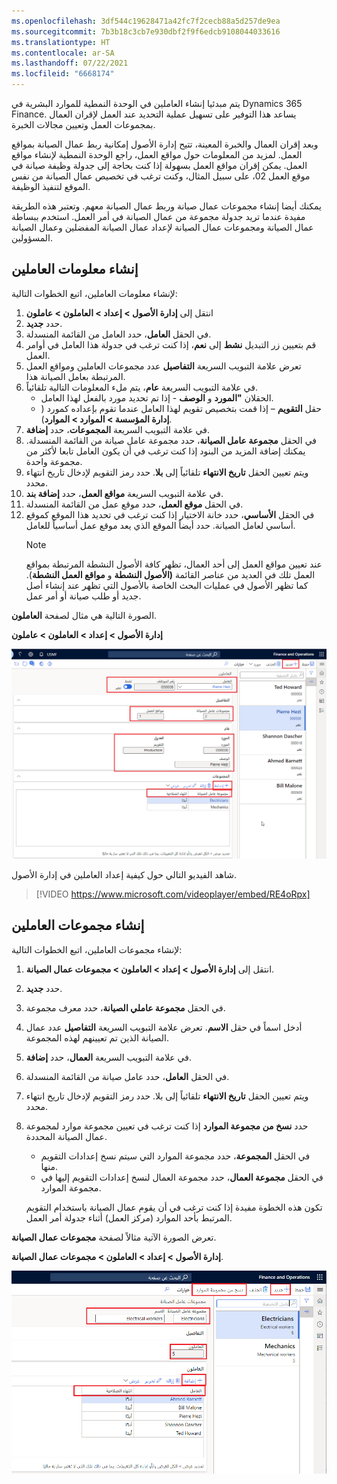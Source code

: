 ```yaml
---
ms.openlocfilehash: 3df544c19628471a42fc7f2cecb88a5d257de9ea
ms.sourcegitcommit: 7b3b18c3cb7e930dbf2f9f6edcb9108044033616
ms.translationtype: HT
ms.contentlocale: ar-SA
ms.lasthandoff: 07/22/2021
ms.locfileid: "6668174"
---
```

يتم مبدئيا إنشاء العاملين في الوحدة النمطية للموارد البشرية في Dynamics 365 Finance. يساعد هذا التوفير على تسهيل عملية التحديد عند العمل لإقران العمال بمجموعات العمل وتعيين مجالات الخبرة.

وبعد إقران العمال والخبرة المعينة، تتيح إدارة الأصول إمكانية ربط عمال الصيانة بمواقع العمل. لمزيد من المعلومات حول مواقع العمل، راجع الوحدة النمطية لإنشاء مواقع العمل. يمكن إقران مواقع العمل بسهولة إذا كنت بحاجة إلى جدولة وظيفة صيانة في موقع العمل 02، على سبيل المثال، وكنت ترغب في تخصيص عمال الصيانة من نفس الموقع لتنفيذ الوظيفة.

يمكنك أيضا إنشاء مجموعات عمال صيانة وربط عمال الصيانة معهم. وتعتبر هذه الطريقة مفيدة عندما تريد جدولة مجموعة من عمال الصيانة في أمر العمل. استخدم ببساطة عمال الصيانة ومجموعات عمال الصيانة لإعداد عمال الصيانة المفضلين وعمال الصيانة المسؤولين.

## <a name="create-workers"></a>إنشاء معلومات العاملين
لإنشاء معلومات العاملين، اتبع الخطوات التالية:

1.  انتقل إلى **إدارة الأصول > إعداد > العاملون > عاملون**
2.  حدد **جديد‏‎**.
3.  في الحقل **العامل**، حدد العامل من القائمة المنسدلة.
4.  قم بتعيين زر التبديل **نشط** إلى **نعم**، إذا كنت ترغب في جدولة هذا العامل في أوامر العمل.
5.  تعرض علامة التبويب السريعة **التفاصيل** عدد مجموعات العاملين ومواقع العمل المرتبطة بعامل الصيانة هذا.
6.  في علامة التبويب السريعة **عام**، يتم ملء المعلومات التالية تلقائياً. 
    - الحقلان **"المورد** و **الوصف** - إذا تم تحديد مورد بالفعل لهذا العامل. 
    - حقل **التقويم** – إذا قمت بتخصيص تقويم لهذا العامل عندما تقوم بإعداده كمورد ( **إدارة المؤسسة > الموارد > الموارد**).
7.  في علامة التبويب السريعة **المجموعات**، حدد **إضافة**.
8.  في الحقل **مجموعة عامل الصيانة**، حدد مجموعة عامل صيانة من القائمة المنسدلة. يمكنك إضافة المزيد من البنود إذا كنت ترغب في أن يكون العامل تابعا لأكثر من مجموعة واحدة.
9.  ويتم تعيين الحقل **تاريخ الانتهاء** تلقائياً إلى **بلا**. حدد رمز التقويم لإدخال تاريخ انتهاء محدد.
10. في علامة التبويب السريعة **مواقع العمل**، حدد **إضافة بند**.
11. في الحقل **موقع العمل**، حدد موقع عمل من القائمة المنسدلة.
12. في الحقل **الأساسي**، حدد خانة الاختيار إذا كنت ترغب في تحديد هذا الموقع كموقع أساسي لعامل الصيانة. حدد أيضاً الموقع الذي يعد موقع عمل أساسياً للعامل.
    > [!NOTE]
    > عند تعيين مواقع العمل إلى أحد العمال، تظهر كافة الأصول النشطة المرتبطة بمواقع العمل تلك في العديد من عناصر القائمة **(الأصول النشطة** و **مواقع العمل النشطة**). كما تظهر الأصول في عمليات البحث الخاصة بالأصول التي تظهر عند إنشاء أصل جديد أو طلب صيانة أو أمر عمل.

الصورة التالية هي مثال لصفحة **العاملون**.

**إدارة الأصول > إعداد > العاملون > عاملون**

[![لقطات شاشة من صفحة "العاملون" تبرز الأقسام التفاصيل وعام ومجموعات.](../media/create-workers-ssm.png)](../media/create-workers-ssm.png#lightbox) 


شاهد الفيديو التالي حول كيفية إعداد العاملين في إدارة الأصول.

 > [!VIDEO https://www.microsoft.com/videoplayer/embed/RE4oRpx]
 

## <a name="create-worker-groups"></a>إنشاء مجموعات العاملين
لإنشاء مجموعات العاملين، اتبع الخطوات التالية:

1.  انتقل إلى **إدارة الأصول > إعداد > العاملون > مجموعات عمال الصيانة**.
2.  حدد **جديد**.
3.  في الحقل **مجموعة عاملي الصيانة**، حدد معرف مجموعة.
4.  أدخل اسماً في حقل **الاسم**.
تعرض علامة التبويب السريعة **التفاصيل** عدد عمال الصيانة الذين تم تعيينهم لهذه المجموعة.
5.  في علامة التبويب السريعة **العمال**، حدد **إضافة**.
6.  في الحقل **العامل**، حدد عامل صيانة من القائمة المنسدلة. 
7.  ويتم تعيين الحقل **تاريخ الانتهاء** تلقائياً إلى بلا. حدد رمز التقويم لإدخال تاريخ انتهاء محدد.
8.  حدد **نسخ من مجموعة الموارد** إذا كنت ترغب في تعيين مجموعة موارد لمجموعة عمال الصيانة المحددة. 
    - في الحقل **المجموعة**، حدد مجموعة الموارد التي سيتم نسخ إعدادات التقويم منها. 
    - في الحقل **مجموعة العمال**، حدد مجموعة العمال لنسخ إعدادات التقويم إليها في مجموعة الموارد. 
    
    تكون هذه الخطوة مفيدة إذا كنت ترغب في أن يقوم عمال الصيانة باستخدام التقويم المرتبط بأحد الموارد (مركز العمل) أثناء جدولة أمر العمل.

تعرض الصورة الآتية مثالاً لصفحة **مجموعات عمال الصيانة**.

**إدارة الأصول > إعداد > العاملون > مجموعات عمال الصيانة**.

[![لقطة شاشة لصفحة مجموعات عمال الصيانة.](../media/maintenance-worker-groups-ssm.png)](../media/maintenance-worker-groups-ssm.png#lightbox) 


